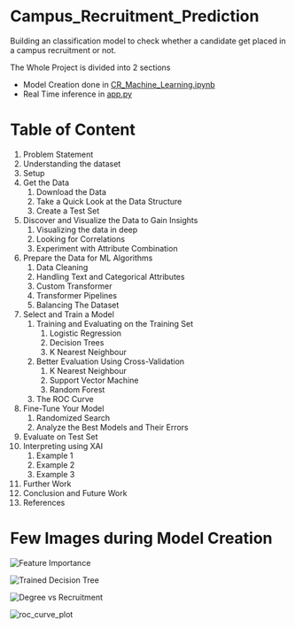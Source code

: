 # Campus_Recruitment_Prediction
Building an classification model to check whether a candidate get placed in a campus recruitment or not.

The Whole Project is divided into 2 sections
- Model Creation done in [CR_Machine_Learning.ipynb](https://github.com/Kirushikesh/Campus_Recruitment_Prediction/blob/main/CR_Machine_Learning.ipynb)
- Real Time inference in [app.py](https://github.com/Kirushikesh/Campus_Recruitment_Prediction/blob/main/app.py)

# Table of Content

1. Problem Statement
2. Understanding the dataset
3. Setup
4. Get the Data
    1. Download the Data
    2. Take a Quick Look at the Data Structure
    3. Create a Test Set
5. Discover and Visualize the Data to Gain Insights
    1. Visualizing the data in deep
    2. Looking for Correlations
    3. Experiment with Attribute Combination
6. Prepare the Data for ML Algorithms
    1. Data Cleaning
    2. Handling Text and Categorical Attributes
    3. Custom Transformer
    4. Transformer Pipelines
    5. Balancing The Dataset
7. Select and Train a Model
    1. Training and Evaluating on the Training Set
        1. Logistic Regression
        2. Decision Trees
        3. K Nearest Neighbour
    2. Better Evaluation Using Cross-Validation
        1. K Nearest Neighbour
        2. Support Vector Machine
        3. Random Forest
    3. The ROC Curve
8. Fine-Tune Your Model
    1. Randomized Search
    2. Analyze the Best Models and Their Errors
9. Evaluate on Test Set
10. Interpreting using XAI
    1. Example 1
    2. Example 2
    3. Example 3
11. Further Work
12. Conclusion and Future Work
13. References

# Few Images during Model Creation
![Feature Importance](https://user-images.githubusercontent.com/49152921/139536332-2babd108-f1bc-4edb-9970-de18ea8f835d.png)

![Trained Decision Tree](https://user-images.githubusercontent.com/49152921/139536343-679bf70a-ddd8-4d50-b92b-078ad6d470e0.png)

![Degree vs Recruitment](https://user-images.githubusercontent.com/49152921/139536363-78a4570f-97cd-4305-acaa-24e66b64acb0.png)

![roc_curve_plot](https://user-images.githubusercontent.com/49152921/139536371-a3d33c83-be90-4a58-90ac-8ec4d18a3269.png)
